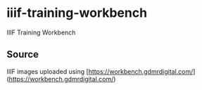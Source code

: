 # iiif-training-workbench
IIIF Training Workbench

## Source
IIIF images uploaded using [https://workbench.gdmrdigital.com/] (https://workbench.gdmrdigital.com/)

